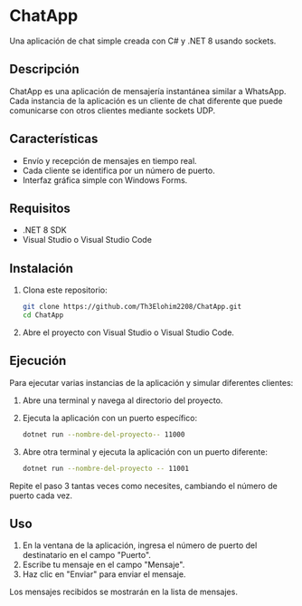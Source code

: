 
# ChatApp

Una aplicación de chat simple creada con C# y .NET 8 usando sockets.

## Descripción

ChatApp es una aplicación de mensajería instantánea similar a WhatsApp. Cada instancia de la aplicación es un cliente de chat diferente que puede comunicarse con otros clientes mediante sockets UDP.

## Características

- Envío y recepción de mensajes en tiempo real.
- Cada cliente se identifica por un número de puerto.
- Interfaz gráfica simple con Windows Forms.

## Requisitos

- .NET 8 SDK
- Visual Studio o Visual Studio Code

## Instalación

1. Clona este repositorio:

    ```sh
    git clone https://github.com/Th3Elohim2208/ChatApp.git
    cd ChatApp
    ```

2. Abre el proyecto con Visual Studio o Visual Studio Code.

## Ejecución

Para ejecutar varias instancias de la aplicación y simular diferentes clientes:

1. Abre una terminal y navega al directorio del proyecto.
2. Ejecuta la aplicación con un puerto específico:

    ```sh
    dotnet run --nombre-del-proyecto-- 11000
    ```

3. Abre otra terminal y ejecuta la aplicación con un puerto diferente:

    ```sh
    dotnet run --nombre-del-proyecto -- 11001
    ```

Repite el paso 3 tantas veces como necesites, cambiando el número de puerto cada vez.

## Uso

1. En la ventana de la aplicación, ingresa el número de puerto del destinatario en el campo "Puerto".
2. Escribe tu mensaje en el campo "Mensaje".
3. Haz clic en "Enviar" para enviar el mensaje.

Los mensajes recibidos se mostrarán en la lista de mensajes.

